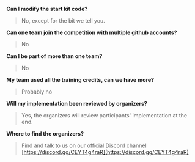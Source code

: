 
**Can I modify the start kit code?**
> No, except for the bit we tell you.

**Can one team join the competition with multiple github accounts?**
> No

**Can I be part of more than one team?**
> No

**My team used all the training credits, can we have more?**
> Probably no

**Will my implementation been reviewed by organizers?**
> Yes, the organizers will review participants' implementation at the end.

**Where to find the organizers?**
> Find and talk to us on our official Discord channel [https://discord.gg/CEYT4g4raR](https://discord.gg/CEYT4g4raR)

